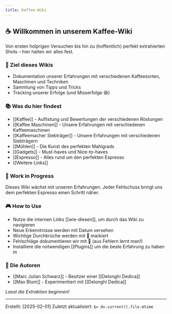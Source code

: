 ```yaml
---
title: Kaffee-Wiki
---
```


## ☕ Willkommen in unserem Kaffee-Wiki

  Von ersten holprigen Versuchen bis hin zu (hoffentlich) perfekt extrahierten Shots – hier halten wir alles fest.

### 🎯 Ziel dieses Wikis
- Dokumentation unserer Erfahrungen mit verschiedenen Kaffeesorten, Maschinen und Techniken
- Sammlung von Tipps und Tricks
- Tracking unserer Erfolge (und Misserfolge 😅)

### 📚 Was du hier findest

- [[Kaffee]] - Auflistung und Bewertungen der verschiedenen Röstungen
- [[Kaffee Maschinen]] - Unsere Erfahrungen mit verschiedenen Kaffeemaschinen
- [[Kaffeemacher Siebträger]] - Unsere Erfahrungen mit verschiedenen Siebträgern
- [[Mühlen]]  - Die Kunst des perfekten Mahlgrads
- [[Gadgets]] - Must-haves und Nice-to-haves
- [[Espresso]] - Alles rund um den perfekten Espresso
- [[Weitere Links]]

### 🌱 Work in Progress
Dieses Wiki wächst mit unseren Erfahrungen. Jeder Fehlschuss bringt uns dem perfekten Espresso einen Schritt näher.

### 🎮 How to Use
- Nutze die internen Links [[wie-diesen]], um durch das Wiki zu navigieren
- Neue Erkenntnisse werden mit Datum versehen
- Wichtige Durchbrüche werden mit 🌟 markiert
- Fehlschläge dokumentieren wir mit 🚫 (aus Fehlern lernt man!)
- Installiere die notwendigen [[Plugins]] um die beste Erfahrung zu haben
m
### 👥 Die Autoren
- [[Marc Julian Schwarz]] - Besitzer einer [[Delonghi Dedica]]
- [[Max Blum]] - Experimentiert mit [[Delonghi Dedica]]

*Lasst die Extraktion beginnen!*

---
Erstellt: [2025-02-01]
Zuletzt aktualisiert: `$= dv.current().file.mtime`




